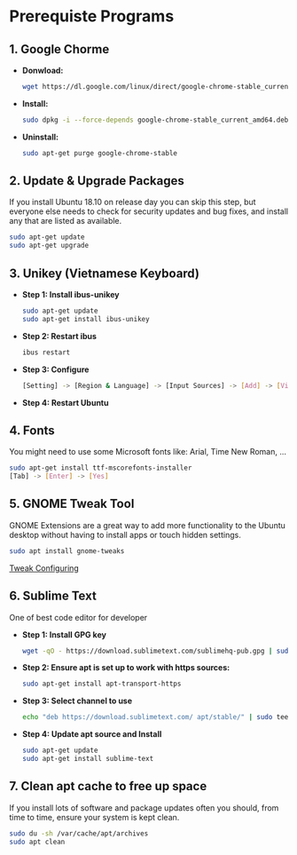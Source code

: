 #  Prerequiste Programs

## 1. Google Chorme
<ul>
<li><b>Donwload:</b></li>

```bash
wget https://dl.google.com/linux/direct/google-chrome-stable_current_amd64.deb
```

<li><b>Install:</b></li>
 
```zsh
sudo dpkg -i --force-depends google-chrome-stable_current_amd64.deb
```

<li><b>Uninstall:</b></li>

```zsh
sudo apt-get purge google-chrome-stable
```
</ul>

## 2. Update & Upgrade Packages
If you install Ubuntu 18.10 on release day you can skip this step, but everyone else needs to check for security updates and bug fixes, and install any that are listed as available.

```sh
sudo apt-get update
sudo apt-get upgrade
```

## 3. Unikey (Vietnamese Keyboard)
<ul>
<li><b>Step 1: Install ibus-unikey</b></li>

```sh
sudo apt-get update
sudo apt-get install ibus-unikey
```
<li><b>Step 2: Restart ibus</b></li>

```sh
ibus restart
```

<li><b>Step 3: Configure</b></li>

```sh
[Setting] -> [Region & Language] -> [Input Sources] -> [Add] -> [Vietnamese] -> [Unikey]
```

<li><b>Step 4: Restart Ubuntu</b></li>
</ul>

## 4. Fonts
You might need to use some Microsoft fonts like: Arial, Time New Roman, ...
```sh
sudo apt-get install ttf-mscorefonts-installer 
[Tab] -> [Enter] -> [Yes]
```

## 5. GNOME Tweak Tool
GNOME Extensions are a great way to add more functionality to the Ubuntu desktop without having to install apps or touch hidden settings.

```sh
sudo apt install gnome-tweaks
```

[Tweak Configuring](https://itsfoss.com/gnome-tweak-tool/)

## 6. Sublime Text
One of best code editor for developer
<ul>
<li><b>Step 1: Install GPG key</b></li>

```sh
wget -qO - https://download.sublimetext.com/sublimehq-pub.gpg | sudo apt-key add -
```

<li><b>Step 2: Ensure apt is set up to work with https sources:</b></li>

```sh
sudo apt-get install apt-transport-https
```

<li><b>Step 3: Select channel to use</b></li>

```sh
echo "deb https://download.sublimetext.com/ apt/stable/" | sudo tee /etc/apt/sources.list.d/sublime-text.list
```

<li><b>Step 4: Update apt source and Install</b></li>

```sh
sudo apt-get update
sudo apt-get install sublime-text
```
</ul>

## 7. Clean apt cache to free up space
If you install lots of software and package updates often you should, from time to time, ensure your system is kept clean.

```sh
sudo du -sh /var/cache/apt/archives
sudo apt clean
```
